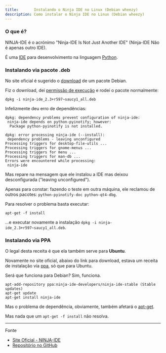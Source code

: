 ```yaml
---
title:       Instalando o Ninja IDE no Linux (Debian wheezy)
description: Como instalar o Ninja IDE no Linux (Debian wheezy)
---
```


### O que é?

NINJA-IDE é o acrónimo "Ninja-IDE Is Not Just Another IDE" (Ninja-IDE Não é apenas outro IDE).

É uma [IDE](http://pt.wikipedia.org/wiki/Ambiente_de_desenvolvimento_integrado "link-externo") para desenvolvimento
na linguagem [Python](/python/).


### Instalando via pacote .deb

No site oficial é sugerido o [download](http://ninja-ide.org/downloads/) de um pacote Debian.

Fiz o download, dei [permissão de execução](/linux/como-dar-permissao-de-execucao) e rodei o pacote normalmente:

    dpkg -i ninja-ide_2.3+r597~saucy1_all.deb

Infelizmente deu erro de dependências:

    dpkg: dependency problems prevent configuration of ninja-ide:
     ninja-ide depends on python-pyinotify; however:
      Package python-pyinotify is not installed.

    dpkg: error processing ninja-ide (--install):
     dependency problems - leaving unconfigured
    Processing triggers for desktop-file-utils ...
    Processing triggers for gnome-menus ...
    Processing triggers for menu ...
    Processing triggers for man-db ...
    Errors were encountered while processing:
     ninja-ide

Mas repare na mensagem que ele instalou a IDE mas deixou desconfigurada ("leaving unconfigured").

Apenas para constar: fazendo o teste em outra máquina, ele reclamou de outros pacotes: `python-pyinotify-doc python-qt4-dbg`.

Para resolver o problema basta executar:

    apt-get -f install

...e executar novamente a instalação `dpkg -i ninja-ide_2.3+r597~saucy1_all.deb`.


### Instalando via PPA

O legal desta receita é que ela também serve para __Ubuntu__.

Novamente no site oficial, abaixo do link para download, estava um receita de instalação via 
[ppa](http://www.diolinux.com.br/2013/02/como-adicionar-um-ppa-no-ubuntu.html "link-externo"), só que para Ubuntu.

Será que funciona para Debian? Sim, funciona.

    apt-add-repository ppa:ninja-ide-developers/ninja-ide-stable (Stable updates)
    apt-get update
    apt-get install ninja-ide

Mas o problema de dependência, obviamente, também afetará o 
[apt-get](http://www.hardware.com.br/tutoriais/tutorial-completo-apt-get/ "link-externo").

Mas nada que um `apt-get -f install` não resolva.
    

<hr>
Fonte

- [Site Oficial - NINJA-IDE](http://ninja-ide.org "link-externo")
- [Repositório no GitHub](https://github.com/ninja-ide "link-externo")